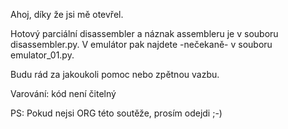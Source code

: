 
Ahoj, díky že jsi mě otevřel.

Hotový parciální disassembler a náznak assembleru je v souboru disassembler.py. V emulátor pak najdete -nečekaně- v souboru emulator_01.py.

Budu rád za jakoukoli pomoc nebo zpětnou vazbu.

Varování: kód není čitelný

PS: Pokud nejsi ORG této soutěže, prosím odejdi ;-)

